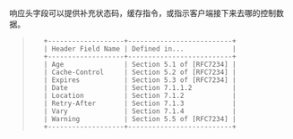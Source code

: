 响应头字段可以提供补充状态码，缓存指令，或指示客户端接下来去哪的控制数据。

> ```
>    +-------------------+--------------------------+
>    | Header Field Name | Defined in...            |
>    +-------------------+--------------------------+
>    | Age               | Section 5.1 of [RFC7234] |
>    | Cache-Control     | Section 5.2 of [RFC7234] |
>    | Expires           | Section 5.3 of [RFC7234] |
>    | Date              | Section 7.1.1.2          |
>    | Location          | Section 7.1.2            |
>    | Retry-After       | Section 7.1.3            |
>    | Vary              | Section 7.1.4            |
>    | Warning           | Section 5.5 of [RFC7234] |
>    +-------------------+--------------------------+
> ```